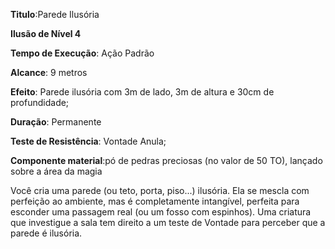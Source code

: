 **Titulo**:Parede Ilusória

**Ilusão de Nível 4**

**Tempo de Execução**: Ação Padrão

**Alcance**: 9 metros

**Efeito**: Parede ilusória com 3m de lado, 3m de altura e 30cm de profundidade;

**Duração**: Permanente

**Teste de Resistência**: Vontade Anula;

**Componente material**:pó de pedras preciosas (no valor de 50 TO), lançado sobre a área da magia

Você cria uma parede (ou teto, porta, piso...) ilusória. Ela se mescla com perfeição ao ambiente, mas é completamente intangível, perfeita para esconder uma passagem real (ou um fosso com espinhos). 
Uma criatura que investigue a sala tem direito a um teste de Vontade para perceber que a parede é ilusória.
